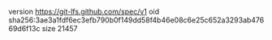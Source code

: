 version https://git-lfs.github.com/spec/v1
oid sha256:3ae3a1fdf6ec3efb790b0f149dd58f4b46e08c6e25c652a3293ab47669d6f13c
size 21457
